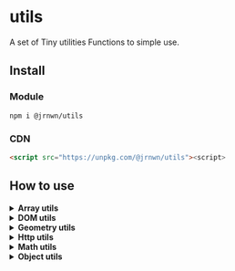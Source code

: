 # utils
 A set of Tiny utilities Functions to simple use.

## Install
### Module

```
npm i @jrnwn/utils
```

### CDN

```html
<script src="https://unpkg.com/@jrnwn/utils"><script>
```

## How to use

<details>
<summary><b>Array utils</b></summary>

#### Module

```javascript
import {
  range,
} from '@jrnwn/utils'
```

#### CDN

```javascript
const {
  range,
} = Utils
```

#### API

```javascript
function range (start?: number, end?: number, step?: number) => number[]
```

</details>

<details>
<summary><b>DOM utils</b></summary>

#### Module

```javascript
import {
  typeOf,
  createEl,
  setClass,
  removeClass,
  setStyle,
  getSelector,
  platform,
} from '@jrnwn/utils'
```

#### CDN

```javascript
const {
  typeOf,
  createEl,
  setClass,
  removeClass,
  setStyle,
  getSelector,
  platform,
} = Utils
```

#### API

```javascript
function typeOf (element: any) => any

function createEl (type: string) => HTMLElement

function setClass (element: HTMLElement, className: string) => void[]

function removeClass (element: HTMLElement, className: string) => void[]

function setStyle (element: HTMLElement, object: Object) => any[]

function getSelector (element: HTMLElement) => string

function platform () => {
    isMobile: boolean,
    isDesktop: boolean,
    isDark: boolean,
    isLight: boolean,
}
```

</details>

<details>
<summary><b>Geometry utils</b></summary>

#### Module

```javascript
import {
  getDistance,
} from '@jrnwn/utils'
```

#### CDN

```javascript
const {
  getDistance,
} = Utils
```

#### API

```javascript
function getDistance (p1: Point, p2: Point) => number
```

</details>

<details>
<summary><b>Http utils</b></summary>

#### Module

```javascript
import {
  loadText,
  loadJson,
} from '@jrnwn/utils'
```

#### CDN

```javascript
const {
  loadText,
  loadJson,
} = Utils
```

#### API

```javascript
function loadText (path: string) => Promise<string>
function loadJson (path: string) => Promise<any>
```

</details>

<details>
<summary><b>Math utils</b></summary>

#### Module

```javascript
import {
  clamp,
} from '@jrnwn/utils'
```

#### CDN

```javascript
const {
  clamp,
} = Utils
```

#### API

```javascript
function clamp (value: number, min: number, max: number) => number
```

</details>

<details>
<summary><b>Object utils</b></summary>

#### Module

```javascript
import {
  getDistance,
} from '@jrnwn/utils'
```

#### CDN

```javascript
const {
  getDistance,
} = Utils
```

#### API

```javascript
function get (path: string, obj?: Window | Object) => any
function set (path: string, object: Object | Window | undefined, value: any) => any
function getListOfPaths (obj?: object) => any
```

</details>